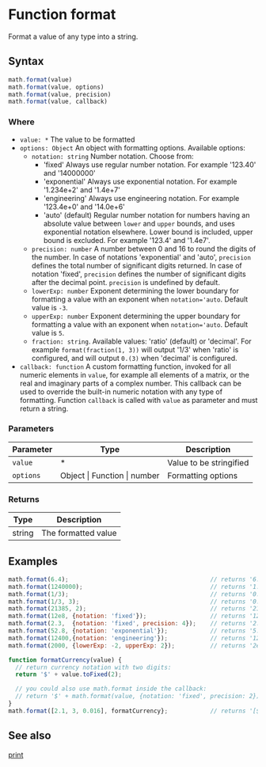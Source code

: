 <!-- Note: This file is automatically generated from source code comments. Changes made in this file will be overridden. -->

# Function format

Format a value of any type into a string.


## Syntax

```js
math.format(value)
math.format(value, options)
math.format(value, precision)
math.format(value, callback)
```

### Where

 - `value: *`
   The value to be formatted
 - `options: Object`
   An object with formatting options. Available options:
   - `notation: string`
     Number notation. Choose from:
     - 'fixed'
       Always use regular number notation.
       For example '123.40' and '14000000'
     - 'exponential'
       Always use exponential notation.
       For example '1.234e+2' and '1.4e+7'
     - 'engineering'
       Always use engineering notation.
       For example '123.4e+0' and '14.0e+6'
     - 'auto' (default)
       Regular number notation for numbers having an absolute value between
       `lower` and `upper` bounds, and uses exponential notation elsewhere.
       Lower bound is included, upper bound is excluded.
       For example '123.4' and '1.4e7'.
   - `precision: number`
     A number between 0 and 16 to round the digits of the number. In case
     of notations 'exponential' and 'auto', `precision` defines the total
     number of significant digits returned.
     In case of notation 'fixed', `precision` defines the number of
     significant digits after the decimal point.
     `precision` is undefined by default.
   - `lowerExp: number`
     Exponent determining the lower boundary for formatting a value with 
     an exponent when `notation='auto`. Default value is `-3`.
   - `upperExp: number` 
     Exponent determining the upper boundary for formatting a value with 
     an exponent when `notation='auto`. Default value is `5`.
   - `fraction: string`. Available values: 'ratio' (default) or 'decimal'.
     For example `format(fraction(1, 3))` will output '1/3' when 'ratio' is
     configured, and will output `0.(3)` when 'decimal' is configured.
- `callback: function`
  A custom formatting function, invoked for all numeric elements in `value`,
  for example all elements of a matrix, or the real and imaginary
  parts of a complex number. This callback can be used to override the
  built-in numeric notation with any type of formatting. Function `callback`
  is called with `value` as parameter and must return a string.

### Parameters

Parameter | Type | Description
--------- | ---- | -----------
`value` | * | Value to be stringified
`options` | Object &#124; Function &#124; number | Formatting options

### Returns

Type | Description
---- | -----------
string | The formatted value


## Examples

```js
math.format(6.4);                                        // returns '6.4'
math.format(1240000);                                    // returns '1.24e6'
math.format(1/3);                                        // returns '0.3333333333333333'
math.format(1/3, 3);                                     // returns '0.333'
math.format(21385, 2);                                   // returns '21000'
math.format(12e8, {notation: 'fixed'});                  // returns '1200000000'
math.format(2.3,  {notation: 'fixed', precision: 4});    // returns '2.3000'
math.format(52.8, {notation: 'exponential'});            // returns '5.28e+1'
math.format(12400,{notation: 'engineering'});            // returns '12.400e+3'
math.format(2000, {lowerExp: -2, upperExp: 2});          // returns '2e+3'

function formatCurrency(value) {
  // return currency notation with two digits:
  return '$' + value.toFixed(2);

  // you could also use math.format inside the callback:
  // return '$' + math.format(value, {notation: 'fixed', precision: 2});
}
math.format([2.1, 3, 0.016], formatCurrency};            // returns '[$2.10, $3.00, $0.02]'
```


## See also

[print](print.md)

